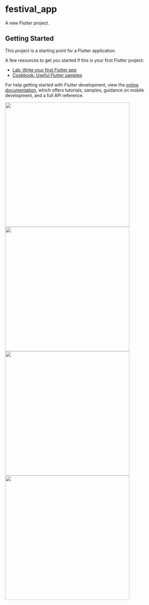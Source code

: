 # festival_app

A new Flutter project.

## Getting Started

This project is a starting point for a Flutter application.

A few resources to get you started if this is your first Flutter project:

- [Lab: Write your first Flutter app](https://docs.flutter.dev/get-started/codelab)
- [Cookbook: Useful Flutter samples](https://docs.flutter.dev/cookbook)

For help getting started with Flutter development, view the
[online documentation](https://docs.flutter.dev/), which offers tutorials,
samples, guidance on mobile development, and a full API reference.
<p>
  <img src="https://github.com/sumitFlutter/Festival_Post_App/assets/153794386/04a612f6-90d4-4760-bc93-cedd46b0a44a"    height="400px",width="200px"  />
   <img src="https://github.com/sumitFlutter/Festival_Post_App/assets/153794386/c9463a0c-8148-4c4e-b98d-a3c67b385120"
height="400px",width="200px"  />
   <img src="https://github.com/sumitFlutter/Festival_Post_App/assets/153794386/e3b8f0f5-6c21-4e6d-88bb-fe77f8d039ec"    height="400px",width="200px"  />
<img src="https://github.com/sumitFlutter/Festival_Post_App/assets/153794386/c8052136-6815-4f7a-be20-c587685a3a00"
height="400px",width="200px"  />

</p>
